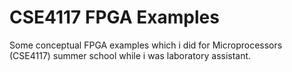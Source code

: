 # CSE4117 FPGA Examples
Some conceptual FPGA examples which i did for Microprocessors (CSE4117) summer school while i was laboratory assistant.
